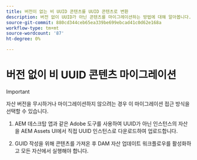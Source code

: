 ```yaml
---
title: 버전이 없는 비 UUID 콘텐츠를 UUID 콘텐츠로 변환
description: 버전 없이 UUID가 아닌 콘텐츠를 마이그레이션하는 방법에 대해 알아봅니다.
source-git-commit: 880cd344ceb65ea339be699ebcad41c0d62e168a
workflow-type: tm+mt
source-wordcount: '87'
ht-degree: 0%

---
```


# 버전 없이 비 UUID 콘텐츠 마이그레이션

>[!IMPORTANT]
>
> 자산 버전을 무시하거나 마이그레이션하지 않으려는 경우 이 마이그레이션 접근 방식을 선택할 수 있습니다.


1. AEM 데스크탑 앱과 같은 Adobe 도구를 사용하여 UUID가 아닌 인스턴스의 자산을 AEM Assets UI에서 직접 UUID 인스턴스로 다운로드하여 업로드합니다.

1. GUID 작성을 위해 콘텐츠를 가져온 후 DAM 자산 업데이트 워크플로우를 활성화하고 모든 자산에서 실행해야 합니다.

